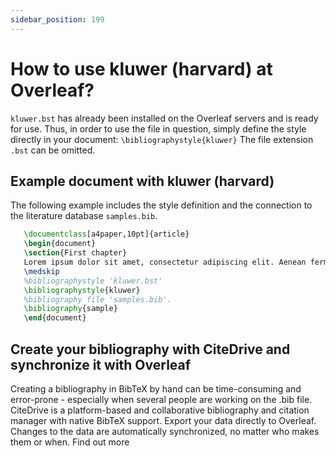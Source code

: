 ```yaml
---
sidebar_position: 199
---
```


# How to use kluwer (harvard) at Overleaf?
`kluwer.bst` has already been installed on the Overleaf servers and is ready for use. Thus, in order to use the file in question, simply define the style directly in your document: `\bibliographystyle{kluwer}` The file extension `.bst` can be omitted.

## Example document with kluwer (harvard)
The following example includes the style definition and the connection to the literature database `samples.bib`.
```tex
   \documentclass[a4paper,10pt]{article}
   \begin{document}
   \section{First chapter}
   Lorem ipsum dolor sit amet, consectetur adipiscing elit. Aenean fermentum justo massa, ut maximus mauris sodales et. Aenean vel elit a erat rhoncus pharetra.
   \medskip
   %bibliographystyle 'kluwer.bst'
   \bibliographystyle{kluwer}
   %bibliography file 'samples.bib'.
   \bibliography{sample}
   \end{document}
```

## Create your bibliography with CiteDrive and synchronize it with Overleaf
Creating a bibliography in BibTeX by hand can be time-consuming and error-prone - especially when several people are working on the .bib file. CiteDrive is a platform-based and collaborative bibliography and citation manager with native BibTeX support. Export your data directly to Overleaf. Changes to the data are automatically synchronized, no matter who makes them or when. Find out more